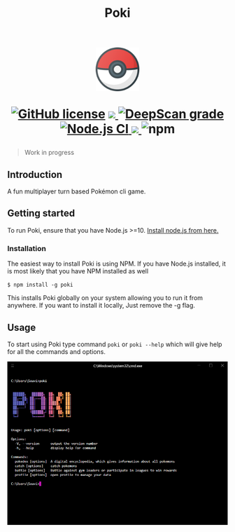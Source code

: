 <h1 align="center">
Poki
<br> <br>
<p align="center">
<img src="https://github.com/Souvikns/Poki/blob/main/static/pokeball.svg"  width="100">
</p>

<p align="center">
 <a href="https://github.com/Souvikns/Poki/blob/main/LICENSE"><img alt="GitHub license" src="https://img.shields.io/github/license/Souvikns/Poki"></a>


<a href="https://github.com/Souvikns/Poki/pulls">
<img src="https://img.shields.io/badge/PRs-open-green">
</a>
<a href="https://deepscan.io/dashboard#view=project&tid=8580&pid=16849&bid=368882"><img src="https://deepscan.io/api/teams/8580/projects/16849/branches/368882/badge/grade.svg" alt="DeepScan grade"></a>
<a href="https://github.com/Tech-Phantoms/pokemon-cli-game/actions/workflows/node.js.yml">
<img src="https://github.com/Tech-Phantoms/pokemon-cli-game/actions/workflows/node.js.yml/badge.svg" alt="Node.js CI">
</a>

<a href="https://codecov.io/gh/Souvikns/Poki">
        <img src="https://codecov.io/gh/Souvikns/Poki/branch/main/graph/badge.svg?token=FYklvhHRMn"/>
 </a>

<img alt="npm" src="https://img.shields.io/npm/dw/poki">

</p>
</h1>

> Work in progress

## Introduction

A fun multiplayer turn based Pokémon cli game.

## Getting started

To run Poki, ensure that you have Node.js >=10.
[Install node.js from here.](https://nodejs.org/en/)

### Installation

The easiest way to install Poki is using NPM. If you have Node.js installed, it
is most likely that you have NPM installed as well

```
$ npm install -g poki
```

This installs Poki globally on your system allowing you to run it from anywhere.
If you want to install it locally, Just remove the -g flag.

## Usage

To start using Poki type command `poki` or `poki --help` which will give help
for all the commands and options.

![help screenshot](https://github.com/Souvikns/Poki/blob/main/static/ss.PNG)
